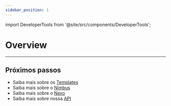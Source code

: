 ```yaml
---
sidebar_position: 1
---
```


import DeveloperTools from '@site/src/components/DeveloperTools';

# Overview

<DeveloperTools />

---

## Próximos passos

- Saiba mais sobre os [Templates](./templates)
- Saiba mais sobre o [Nimbus](./nimbus)
- Saiba mais sobre o [Nexo](./nexo)
- Saiba mais sobre nossa [API](./nuvemshop-api)
